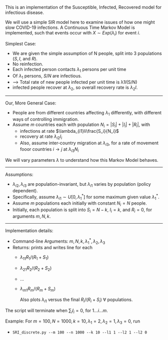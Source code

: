 This is an implementation of the Susceptible, Infected, Recovered model for infectious disease.

We will use a simple SIR model here to examine issues of how one might slow COVID-19 infections.
A Continuous Time Markov Model is implemented, such that events occur with $X \sim Exp(\lambda_i)$ for event $i$.

Simplest Case:

- We are given the simple assumption of N people, split into 3 populations $(S,I,$ and $R)$.
- No reinfection.
- Each infected person contacts $\lambda_1$ persons per unit time
- Of $\lambda_1$ persons, $S/N$ are infectious.
- --> Total rate of new people infected per unit time is λ1*I*(S/N)
- infected people recover at $\lambda_2$, so overall recovery rate is $\lambda_2I$.

***

Our, More General Case:

- People are from different countries affecting $\lambda_1$ differently, with different ways of controlling immigration.
- Assume $m$ countries each with population $N_i = |S_i| + |I_i| + |R_i|$, with
  - infections at rate $\lambda_{i1}Ii\frac{S_i}{N_i}$
  - recovery at rate $\lambda_{i2}I_i$
  - Also, assume inter-country migration at $\lambda_{i3}$, for a rate of movement fooor countries $i \to j$ at $\lambda_{i3}N_i$

We will vary parameters $\lambda$ to understand how this Markov Model behaves.
***
Assumptions:
- $\lambda_{i2}, \lambda_{i3}$ are population-invariant, but $\lambda_{i1}$ varies by population (policy dependent).
- Specifically, assume $\lambda_{i1} \sim U[0,\lambda_1^*]$ for some maximum given value $\lambda_1^*$.
- Assume $m$ populations each initially with constant $N_i=N$ people.
- Initially, each population is split into $S_i=N-k,\ I_i = k,$ and $R_i = 0$, for arguments $m,N,k$.
***

Implementation details:
- Command-line Arguments: $m,N,k,\lambda_1^*,\lambda_2,\lambda_3$
- Returns: prints and writes line for each
  - $\lambda_{11} R_1/(R_1+S_1)$
  - $\lambda_{21} R_2/(R_2+S_2)$
  - ...
  - $\lambda_{m1} R_m/(R_m + S_m)$

    Also plots $\lambda_{i1}$ versus the final $R_i/(R_i+S_i)\ \forall$ populations.

The script will terminate when $\sum_iI_i = 0$, for $1...i...m$.

Example: For $m=100,N=1000,k=10,\lambda_1 = 2, \lambda_2 = 1, \lambda_3 = 0$, run
- `SRI_discrete.py --m 100 --n 1000 --k 10 --l1 1 --l2 1 --l2 0`

